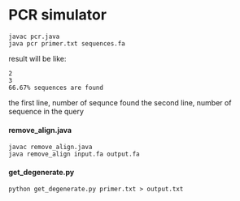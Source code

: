 # PCR simulator

```
javac pcr.java
java pcr primer.txt sequences.fa
```
result will be like:
```
2
3
66.67% sequences are found
```
the first line, number of sequnce found
the second line, number of sequence in the query

#### remove_align.java
```
javac remove_align.java
java remove_align input.fa output.fa
```

#### get_degenerate.py
```
python get_degenerate.py primer.txt > output.txt
```